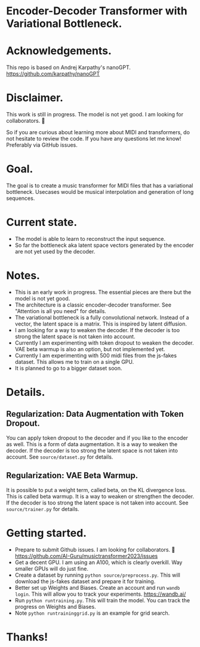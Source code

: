 # Encoder-Decoder Transformer with Variational Bottleneck.

# Acknowledgements.

This repo is based on Andrej Karpathy's nanoGPT. https://github.com/karpathy/nanoGPT

# Disclaimer.

This work is still in progress. The model is not yet good. I am looking for collaborators. 🤗

So if you are curious about learning more about MIDI and transformers, do not hesitate to review the code. If you have any questions let me know! Preferably via GitHub issues.

# Goal.

The goal is to create a music transformer for MIDI files that has a variational bottleneck. Usecases would be musical interpolation and generation of long sequences.

# Current state.

- The model is able to learn to reconstruct the input sequence.
- So far the bottleneck aka latent space vectors generated by the encoder are not yet used by the decoder.

# Notes.

- This is an early work in progress. The essential pieces are there but the model is not yet good.
- The architecture is a classic encoder-decoder transformer. See "Attention is all you need" for details.
- The variational bottleneck is a fully convolutional network. Instead of a vector, the latent space is a matrix. This is inspired by latent diffusion.
- I am looking for a way to weaken the decoder. If the decoder is too strong the latent space is not taken into account.
- Currently I am experimenting with token dropout to weaken the decoder. VAE beta warmup is also an option, but not implemented yet.
- Currently I am experimenting with 500 midi files from the js-fakes dataset. This allows me to train on a single GPU. 
- It is planned to go to a bigger dataset soon.

# Details.

## Regularization: Data Augmentation with Token Dropout.

You can apply token dropout to the decoder and if you like to the encoder as well. This is a form of data augmentation. It is a way to weaken the decoder. If the decoder is too strong the latent space is not taken into account. See `source/dataset.py` for details.

## Regularization: VAE Beta Warmup.

It is possible to put a weight term, called beta, on the KL divergence loss. This is called beta warmup. It is a way to weaken or strengthen the decoder. If the decoder is too strong the latent space is not taken into account. See `source/trainer.py` for details.

# Getting started.

- Prepare to submit Github issues. I am looking for collaborators. 🤗 https://github.com/AI-Guru/musictransformer2023/issues
- Get a decent GPU. I am using an A100, which is clearly overkill. Way smaller GPUs will do just fine.
- Create a dataset by running `python source/preprocess.py`. This will download the js-fakes dataset and prepare it for training.
- Better set up Weights and Biases. Create an account and run `wandb login`. This will allow you to track your experiments. https://wandb.ai/
- Run `python runtraining.py`. This will train the model. You can track the progress on Weights and Biases.
- Note `python runtraininggrid.py` is an example for grid search.


# Thanks!
